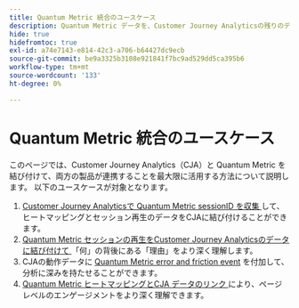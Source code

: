 ```yaml
---
title: Quantum Metric 統合のユースケース
description: Quantum Metric データを、Customer Journey Analyticsの残りのデータと組み合わせる方法を説明します。
hide: true
hidefromtoc: true
exl-id: a74e7143-e814-42c3-a706-b64427dc9ecb
source-git-commit: be9a3325b3108e921841f7bc9ad529dd5ca395b6
workflow-type: tm+mt
source-wordcount: '133'
ht-degree: 0%

---
```


# Quantum Metric 統合のユースケース

このページでは、Customer Journey Analytics（CJA）と Quantum Metric を結び付けて、両方の製品が連携することを最大限に活用する方法について説明します。  以下のユースケースが対象となります。

1. [Customer Journey Analyticsで Quantum Metric sessionID を収集 ](collect-session-id.md) して、ヒートマッピングとセッション再生のデータをCJAに結び付けることができます。
1. [Quantum Metric セッションの再生をCustomer Journey Analyticsのデータに結び付けて ](tie-session-replays.md) 「何」の背後にある「理由」をより深く理解します。
1. CJAの動作データに [Quantum Metric error and friction event](friction-events.md) を付加して、分析に深みを持たせることができます。
1. [Quantum Metric ヒートマッピングとCJA データのリンク ](heatmap.md) により、ページレベルのエンゲージメントをより深く理解できます。
